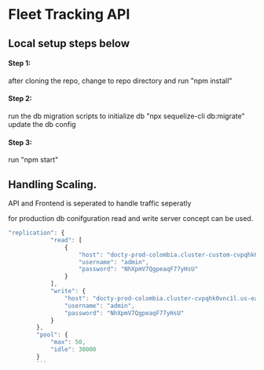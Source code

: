 # Fleet Tracking API


## Local setup steps below
#### Step 1: 

after cloning the repo, change to repo directory and run "npm install"
<br>
#### Step 2: 

run the db migration scripts to initialize db "npx sequelize-cli db:migrate"
          update the db config
#### Step 3: 
run "npm start"

## Handling Scaling.

API and Frontend is seperated to handle traffic seperatly

for production db conifguration read and write server concept can be used.

```javascript
"replication": {
            "read": [
                {
                    "host": "docty-prod-colombia.cluster-custom-cvpqhk0vnc1l.us-east-2.rds.amazonaws.com",
                    "username": "admin",
                    "password": "NhXpmV7QgpeaqF77yHsU"
                }
            ],
            "write": {
                "host": "docty-prod-colombia.cluster-cvpqhk0vnc1l.us-east-2.rds.amazonaws.com",
                "username": "admin",
                "password": "NhXpmV7QgpeaqF77yHsU"
            }
        },
        "pool": {
            "max": 50,
            "idle": 30000
        }
        ```


